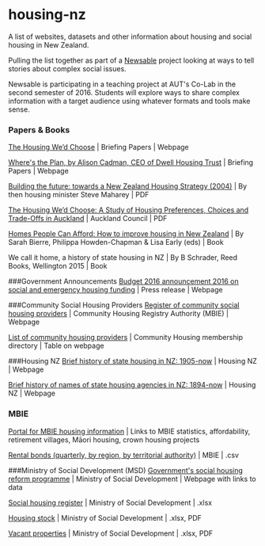 # housing-nz
A list of websites, datasets and other information about housing and social housing in New Zealand.

Pulling the list together as part of a [Newsable](http://newsable.nz/) project looking at ways to tell stories about complex social issues.

Newsable is participating in a teaching project at AUT's Co-Lab in the second semester of 2016. Students will explore ways to share complex information with a target audience using whatever formats and tools make sense. 

### Papers & Books
[The Housing We’d Choose](http://briefingpapers.co.nz/) | Briefing Papers	| Webpage

[Where's the Plan, by Alison Cadman, CEO of Dwell Housing Trust](http://briefingpapers.co.nz/2015/07/wheres-the-plan/) | Briefing Papers | Webpage	

[Building the future: towards a New Zealand Housing Strategy (2004)](http://www.urbancentre.utoronto.ca/pdfs/elibrary/NZHS_New-Zealand-Housing-St.pdf) | By then housing minister Steve Maharey | PDF

[The Housing We’d Choose: A Study of Housing Preferences, Choices and Trade-Offs in Auckland](http://www.aucklandcouncil.govt.nz/SiteCollectionDocuments/aboutcouncil/planspoliciespublications/technicalpublications/tr2015016housingwedchoosewithappendices.pdf) |	Auckland Council | PDF

[Homes People Can Afford: How to improve housing in New Zealand](http://steeleroberts.co.nz/product/homes-people-can-afford/) |	By Sarah Bierre, Philippa Howden-Chapman & Lisa Early (eds) | Book

We call it home, a history of state housing in NZ | By B Schrader, Reed Books, Wellington 2015 | Book

###Government Announcements
[Budget 2016 announcement 2016 on social and emergency housing funding](http://www.budget.govt.nz/budget/2016/at-a-glance/other.htm) | Press release | Webpage	

###Community Social Housing Providers
[Register of community social housing providers](http://chra.mbie.govt.nz/about-chra/register/)	| Community Housing Registry Authority (MBIE) |	Webpage

[List of community housing providers](http://www.communityhousing.org.nz/membership/members-directory/) |	Community Housing membership directory | Table on webpage	

###Housing NZ
[Brief history of state housing in NZ: 1905-now](http://www.hnzc.co.nz/about-us/history-of-state-housing) |	Housing NZ  | Webpage

[Brief history of names of state housing agencies in NZ: 1894-now](http://www.hnzc.co.nz/about-us/history-of-state-housing/state-housing-agencies) |	Housing NZ  | Webpage

### MBIE
[Portal for MBIE housing information](http://www.mbie.govt.nz/info-services/housing-property) | Links to MBIE statistics, affordability, retirement villages, Māori housing, crown housing projects

[Rental bonds (quarterly, by region, by territorial authority)](http://www.mbie.govt.nz/info-services/housing-property/sector-information-and-statistics/rental-bond-data) | MBIE | .csv

###Ministry of Social Development (MSD)
[Government's social housing reform programme](http://socialhousing.govt.nz/) |	Ministry of Social Development	| Webpage with links to data

[Social housing register](http://www.housing.msd.govt.nz/information-for-housing-providers/register/index.html) |	Ministry of Social Development	| .xlsx

[Housing stock](http://www.hnzc.co.nz/publications/housing-statistics/) | Ministry of Social Development | .xlsx, PDF

[Vacant properties](http://www.hnzc.co.nz/publications/housing-statistics-2/) |  Ministry of Social Development | .xlsx, PDF

